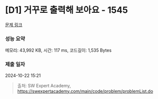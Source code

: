 # [D1] 거꾸로 출력해 보아요 - 1545 

[문제 링크](https://swexpertacademy.com/main/code/problem/problemDetail.do?contestProbId=AV2gbY0qAAQBBAS0) 

### 성능 요약

메모리: 43,992 KB, 시간: 117 ms, 코드길이: 1,535 Bytes

### 제출 일자

2024-10-22 15:21



> 출처: SW Expert Academy, https://swexpertacademy.com/main/code/problem/problemList.do